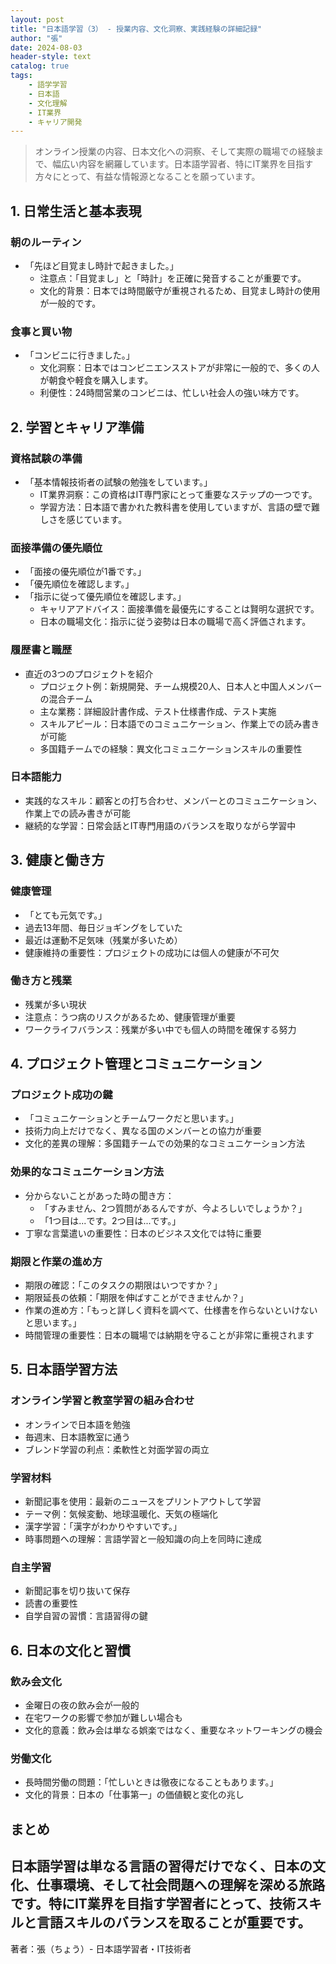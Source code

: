 ```yaml
---
layout: post
title: "日本語学習（3） - 授業内容、文化洞察、実践経験の詳細記録"
author: "張"
date: 2024-08-03
header-style: text
catalog: true
tags:
    - 語学学習
    - 日本語
    - 文化理解
    - IT業界
    - キャリア開発
---
```


> オンライン授業の内容、日本文化への洞察、そして実際の職場での経験まで、幅広い内容を網羅しています。日本語学習者、特にIT業界を目指す方々にとって、有益な情報源となることを願っています。

## 1. 日常生活と基本表現

### 朝のルーティン
- 「先ほど目覚まし時計で起きました。」
  - 注意点：「目覚まし」と「時計」を正確に発音することが重要です。
  - 文化的背景：日本では時間厳守が重視されるため、目覚まし時計の使用が一般的です。

### 食事と買い物
- 「コンビニに行きました。」
  - 文化洞察：日本ではコンビニエンスストアが非常に一般的で、多くの人が朝食や軽食を購入します。
  - 利便性：24時間営業のコンビニは、忙しい社会人の強い味方です。

## 2. 学習とキャリア準備

### 資格試験の準備
- 「基本情報技術者の試験の勉強をしています。」
  - IT業界洞察：この資格はIT専門家にとって重要なステップの一つです。
  - 学習方法：日本語で書かれた教科書を使用していますが、言語の壁で難しさを感じています。

### 面接準備の優先順位
- 「面接の優先順位が1番です。」
- 「優先順位を確認します。」
- 「指示に従って優先順位を確認します。」
  - キャリアアドバイス：面接準備を最優先にすることは賢明な選択です。
  - 日本の職場文化：指示に従う姿勢は日本の職場で高く評価されます。

### 履歴書と職歴
- 直近の3つのプロジェクトを紹介
  - プロジェクト例：新規開発、チーム規模20人、日本人と中国人メンバーの混合チーム
  - 主な業務：詳細設計書作成、テスト仕様書作成、テスト実施
  - スキルアピール：日本語でのコミュニケーション、作業上での読み書きが可能
  - 多国籍チームでの経験：異文化コミュニケーションスキルの重要性

### 日本語能力
- 実践的なスキル：顧客との打ち合わせ、メンバーとのコミュニケーション、作業上での読み書きが可能
- 継続的な学習：日常会話とIT専門用語のバランスを取りながら学習中

## 3. 健康と働き方

### 健康管理
- 「とても元気です。」
- 過去13年間、毎日ジョギングをしていた
- 最近は運動不足気味（残業が多いため）
- 健康維持の重要性：プロジェクトの成功には個人の健康が不可欠

### 働き方と残業
- 残業が多い現状
- 注意点：うつ病のリスクがあるため、健康管理が重要
- ワークライフバランス：残業が多い中でも個人の時間を確保する努力


## 4. プロジェクト管理とコミュニケーション

### プロジェクト成功の鍵
- 「コミュニケーションとチームワークだと思います。」
- 技術力向上だけでなく、異なる国のメンバーとの協力が重要
- 文化的差異の理解：多国籍チームでの効果的なコミュニケーション方法

### 効果的なコミュニケーション方法
- 分からないことがあった時の聞き方：
  - 「すみません、2つ質問があるんですが、今よろしいでしょうか？」
  - 「1つ目は...です。2つ目は...です。」
- 丁寧な言葉遣いの重要性：日本のビジネス文化では特に重要

### 期限と作業の進め方
- 期限の確認：「このタスクの期限はいつですか？」
- 期限延長の依頼：「期限を伸ばすことができませんか？」
- 作業の進め方：「もっと詳しく資料を調べて、仕様書を作らないといけないと思います。」
- 時間管理の重要性：日本の職場では納期を守ることが非常に重視されます

## 5. 日本語学習方法

### オンライン学習と教室学習の組み合わせ
- オンラインで日本語を勉強
- 毎週末、日本語教室に通う
- ブレンド学習の利点：柔軟性と対面学習の両立

### 学習材料
- 新聞記事を使用：最新のニュースをプリントアウトして学習
- テーマ例：気候変動、地球温暖化、天気の極端化
- 漢字学習：「漢字がわかりやすいです。」
- 時事問題への理解：言語学習と一般知識の向上を同時に達成

### 自主学習
- 新聞記事を切り抜いて保存
- 読書の重要性
- 自学自習の習慣：言語習得の鍵

## 6. 日本の文化と習慣

### 飲み会文化
- 金曜日の夜の飲み会が一般的
- 在宅ワークの影響で参加が難しい場合も
- 文化的意義：飲み会は単なる娯楽ではなく、重要なネットワーキングの機会

### 労働文化
- 長時間労働の問題：「忙しいときは徹夜になることもあります。」
- 文化的背景：日本の「仕事第一」の価値観と変化の兆し


## まとめ

日本語学習は単なる言語の習得だけでなく、日本の文化、仕事環境、そして社会問題への理解を深める旅路です。特にIT業界を目指す学習者にとって、技術スキルと言語スキルのバランスを取ることが重要です。
---

著者：張（ちょう）- 日本語学習者・IT技術者
